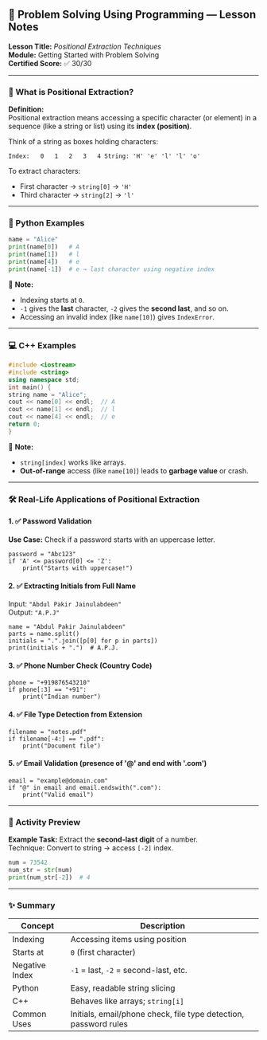 ## 🧠 Problem Solving Using Programming — Lesson Notes

**Lesson Title:** _Positional Extraction Techniques_  
**Module:** Getting Started with Problem Solving  
**Certified Score:** ✅ 30/30

---

### 📌 What is Positional Extraction?

**Definition:**  
Positional extraction means accessing a specific character (or element) in a sequence (like a string or list) using its **index (position)**.

Think of a string as boxes holding characters:

`Index:   0   1   2   3   4 String: 'H' 'e' 'l' 'l' 'o'`

To extract characters:

- First character → `string[0]` → `'H'`
- Third character → `string[2]` → `'l'`

---

### 🐍 Python Examples

```python
name = "Alice"  
print(name[0])   # A 
print(name[1])   # l 
print(name[4])   # e 
print(name[-1])  # e → last character using negative index
```

📌 **Note:**

- Indexing starts at `0`.
- `-1` gives the **last** character, `-2` gives the **second last**, and so on.
- Accessing an invalid index (like `name[10]`) gives `IndexError`.

---

### 💻 C++ Examples

```c++
#include <iostream> 
#include <string> 
using namespace std;  
int main() {     
string name = "Alice";     
cout << name[0] << endl;  // A     
cout << name[1] << endl;  // l     
cout << name[4] << endl;  // e     
return 0; 
}
```

📌 **Note:**

- `string[index]` works like arrays.
- **Out-of-range** access (like `name[10]`) leads to **garbage value** or crash.

---

### 🛠️ Real-Life Applications of Positional Extraction

#### 1. ✅ Password Validation

**Use Case:** Check if a password starts with an uppercase letter.

```
password = "Abc123" 
if 'A' <= password[0] <= 'Z':     
	print("Starts with uppercase!")
```

#### 2. ✅ Extracting Initials from Full Name

Input: `"Abdul Pakir Jainulabdeen"`  
Output: `"A.P.J"`

```
name = "Abdul Pakir Jainulabdeen" 
parts = name.split() 
initials = ".".join([p[0] for p in parts]) 
print(initials + ".")  # A.P.J.
```

#### 3. ✅ Phone Number Check (Country Code)

```
phone = "+919876543210" 
if phone[:3] == "+91":     
	print("Indian number")
```

#### 4. ✅ File Type Detection from Extension

```
filename = "notes.pdf" 
if filename[-4:] == ".pdf":     
	print("Document file")
```

#### 5. ✅ Email Validation (presence of '@' and end with '.com')

```
email = "example@domain.com" 
if "@" in email and email.endswith(".com"):     
	print("Valid email")
```

---

### 🧪 Activity Preview

**Example Task:** Extract the **second-last digit** of a number.  
Technique: Convert to string → access `[-2]` index.

```python
num = 73542 
num_str = str(num) 
print(num_str[-2])  # 4
```

---

### ✨ Summary

| Concept        | Description                                                      |
| -------------- | ---------------------------------------------------------------- |
| Indexing       | Accessing items using position                                   |
| Starts at      | `0` (first character)                                            |
| Negative Index | `-1` = last, `-2` = second-last, etc.                            |
| Python         | Easy, readable string slicing                                    |
| C++            | Behaves like arrays; `string[i]`                                 |
| Common Uses    | Initials, email/phone check, file type detection, password rules |
